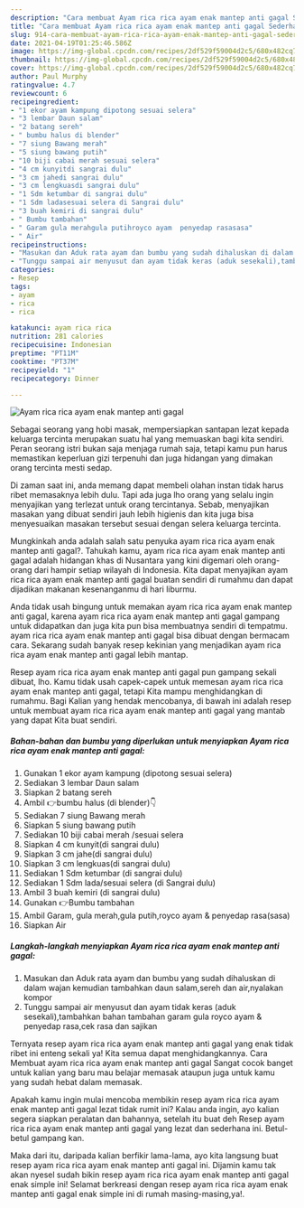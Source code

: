 ```yaml
---
description: "Cara membuat Ayam rica rica ayam enak mantep anti gagal Sederhana dan Mudah Dibuat"
title: "Cara membuat Ayam rica rica ayam enak mantep anti gagal Sederhana dan Mudah Dibuat"
slug: 914-cara-membuat-ayam-rica-rica-ayam-enak-mantep-anti-gagal-sederhana-dan-mudah-dibuat
date: 2021-04-19T01:25:46.586Z
image: https://img-global.cpcdn.com/recipes/2df529f59004d2c5/680x482cq70/ayam-rica-rica-ayam-enak-mantep-anti-gagal-foto-resep-utama.jpg
thumbnail: https://img-global.cpcdn.com/recipes/2df529f59004d2c5/680x482cq70/ayam-rica-rica-ayam-enak-mantep-anti-gagal-foto-resep-utama.jpg
cover: https://img-global.cpcdn.com/recipes/2df529f59004d2c5/680x482cq70/ayam-rica-rica-ayam-enak-mantep-anti-gagal-foto-resep-utama.jpg
author: Paul Murphy
ratingvalue: 4.7
reviewcount: 6
recipeingredient:
- "1 ekor ayam kampung dipotong sesuai selera"
- "3 lembar Daun salam"
- "2 batang sereh"
- " bumbu halus di blender"
- "7 siung Bawang merah"
- "5 siung bawang putih"
- "10 biji cabai merah sesuai selera"
- "4 cm kunyitdi sangrai dulu"
- "3 cm jahedi sangrai dulu"
- "3 cm lengkuasdi sangrai dulu"
- "1 Sdm ketumbar di sangrai dulu"
- "1 Sdm ladasesuai selera di Sangrai dulu"
- "3 buah kemiri di sangrai dulu"
- " Bumbu tambahan"
- " Garam gula merahgula putihroyco ayam  penyedap rasasasa"
- " Air"
recipeinstructions:
- "Masukan dan Aduk rata ayam dan bumbu yang sudah dihaluskan di dalam wajan kemudian tambahkan daun salam,sereh dan air,nyalakan kompor"
- "Tunggu sampai air menyusut dan ayam tidak keras (aduk sesekali),tambahkan bahan tambahan garam gula royco ayam &amp; penyedap rasa,cek rasa dan sajikan"
categories:
- Resep
tags:
- ayam
- rica
- rica

katakunci: ayam rica rica 
nutrition: 281 calories
recipecuisine: Indonesian
preptime: "PT11M"
cooktime: "PT37M"
recipeyield: "1"
recipecategory: Dinner

---
```



![Ayam rica rica ayam enak mantep anti gagal](https://img-global.cpcdn.com/recipes/2df529f59004d2c5/680x482cq70/ayam-rica-rica-ayam-enak-mantep-anti-gagal-foto-resep-utama.jpg)

Sebagai seorang yang hobi masak, mempersiapkan santapan lezat kepada keluarga tercinta merupakan suatu hal yang memuaskan bagi kita sendiri. Peran seorang istri bukan saja menjaga rumah saja, tetapi kamu pun harus memastikan keperluan gizi terpenuhi dan juga hidangan yang dimakan orang tercinta mesti sedap.

Di zaman  saat ini, anda memang dapat membeli olahan instan tidak harus ribet memasaknya lebih dulu. Tapi ada juga lho orang yang selalu ingin menyajikan yang terlezat untuk orang tercintanya. Sebab, menyajikan masakan yang dibuat sendiri jauh lebih higienis dan kita juga bisa menyesuaikan masakan tersebut sesuai dengan selera keluarga tercinta. 



Mungkinkah anda adalah salah satu penyuka ayam rica rica ayam enak mantep anti gagal?. Tahukah kamu, ayam rica rica ayam enak mantep anti gagal adalah hidangan khas di Nusantara yang kini digemari oleh orang-orang dari hampir setiap wilayah di Indonesia. Kita dapat menyajikan ayam rica rica ayam enak mantep anti gagal buatan sendiri di rumahmu dan dapat dijadikan makanan kesenanganmu di hari liburmu.

Anda tidak usah bingung untuk memakan ayam rica rica ayam enak mantep anti gagal, karena ayam rica rica ayam enak mantep anti gagal gampang untuk didapatkan dan juga kita pun bisa membuatnya sendiri di tempatmu. ayam rica rica ayam enak mantep anti gagal bisa dibuat dengan bermacam cara. Sekarang sudah banyak resep kekinian yang menjadikan ayam rica rica ayam enak mantep anti gagal lebih mantap.

Resep ayam rica rica ayam enak mantep anti gagal pun gampang sekali dibuat, lho. Kamu tidak usah capek-capek untuk memesan ayam rica rica ayam enak mantep anti gagal, tetapi Kita mampu menghidangkan di rumahmu. Bagi Kalian yang hendak mencobanya, di bawah ini adalah resep untuk membuat ayam rica rica ayam enak mantep anti gagal yang mantab yang dapat Kita buat sendiri.

<!--inarticleads1-->

##### Bahan-bahan dan bumbu yang diperlukan untuk menyiapkan Ayam rica rica ayam enak mantep anti gagal:

1. Gunakan 1 ekor ayam kampung (dipotong sesuai selera)
1. Sediakan 3 lembar Daun salam
1. Siapkan 2 batang sereh
1. Ambil  👉bumbu halus (di blender)👇
1. Sediakan 7 siung Bawang merah
1. Siapkan 5 siung bawang putih
1. Sediakan 10 biji cabai merah /sesuai selera
1. Siapkan 4 cm kunyit(di sangrai dulu)
1. Siapkan 3 cm jahe(di sangrai dulu)
1. Siapkan 3 cm lengkuas(di sangrai dulu)
1. Sediakan 1 Sdm ketumbar (di sangrai dulu)
1. Sediakan 1 Sdm lada/sesuai selera (di Sangrai dulu)
1. Ambil 3 buah kemiri (di sangrai dulu)
1. Gunakan  👉Bumbu tambahan
1. Ambil  Garam, gula merah,gula putih,royco ayam &amp; penyedap rasa(sasa)
1. Siapkan  Air




<!--inarticleads2-->

##### Langkah-langkah menyiapkan Ayam rica rica ayam enak mantep anti gagal:

1. Masukan dan Aduk rata ayam dan bumbu yang sudah dihaluskan di dalam wajan kemudian tambahkan daun salam,sereh dan air,nyalakan kompor
1. Tunggu sampai air menyusut dan ayam tidak keras (aduk sesekali),tambahkan bahan tambahan garam gula royco ayam &amp; penyedap rasa,cek rasa dan sajikan




Ternyata resep ayam rica rica ayam enak mantep anti gagal yang enak tidak ribet ini enteng sekali ya! Kita semua dapat menghidangkannya. Cara Membuat ayam rica rica ayam enak mantep anti gagal Sangat cocok banget untuk kalian yang baru mau belajar memasak ataupun juga untuk kamu yang sudah hebat dalam memasak.

Apakah kamu ingin mulai mencoba membikin resep ayam rica rica ayam enak mantep anti gagal lezat tidak rumit ini? Kalau anda ingin, ayo kalian segera siapkan peralatan dan bahannya, setelah itu buat deh Resep ayam rica rica ayam enak mantep anti gagal yang lezat dan sederhana ini. Betul-betul gampang kan. 

Maka dari itu, daripada kalian berfikir lama-lama, ayo kita langsung buat resep ayam rica rica ayam enak mantep anti gagal ini. Dijamin kamu tak akan nyesel sudah bikin resep ayam rica rica ayam enak mantep anti gagal enak simple ini! Selamat berkreasi dengan resep ayam rica rica ayam enak mantep anti gagal enak simple ini di rumah masing-masing,ya!.

